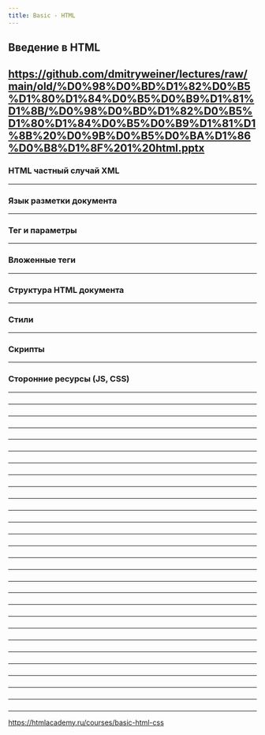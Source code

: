 ```yaml
---
title: Basic - HTML
---
```


## Введение в HTML
https://github.com/dmitryweiner/lectures/raw/main/old/%D0%98%D0%BD%D1%82%D0%B5%D1%80%D1%84%D0%B5%D0%B9%D1%81%D1%8B/%D0%98%D0%BD%D1%82%D0%B5%D1%80%D1%84%D0%B5%D0%B9%D1%81%D1%8B%20%D0%9B%D0%B5%D0%BA%D1%86%D0%B8%D1%8F%201%20html.pptx
---

### HTML частный случай XML

---

### Язык разметки документа

---

### Тег и параметры

---

### Вложенные теги

---

### Структура HTML документа

---

### Стили

---


### Скрипты

---

### Сторонние ресурсы (JS, CSS)

---

### 

---

### 

---

### 

---

### 

---

### 

---

### 

---

### 

---

### 

---

### 

---

### 

---

### 

---

### 

---

### 

---

### 

---

### 

---

### 

---

### 

---

### 

---

### 

---

### 

---

### 

---

### 

---

### 

---

### 

---

### 

---

### 

---

### 

---
https://htmlacademy.ru/courses/basic-html-css